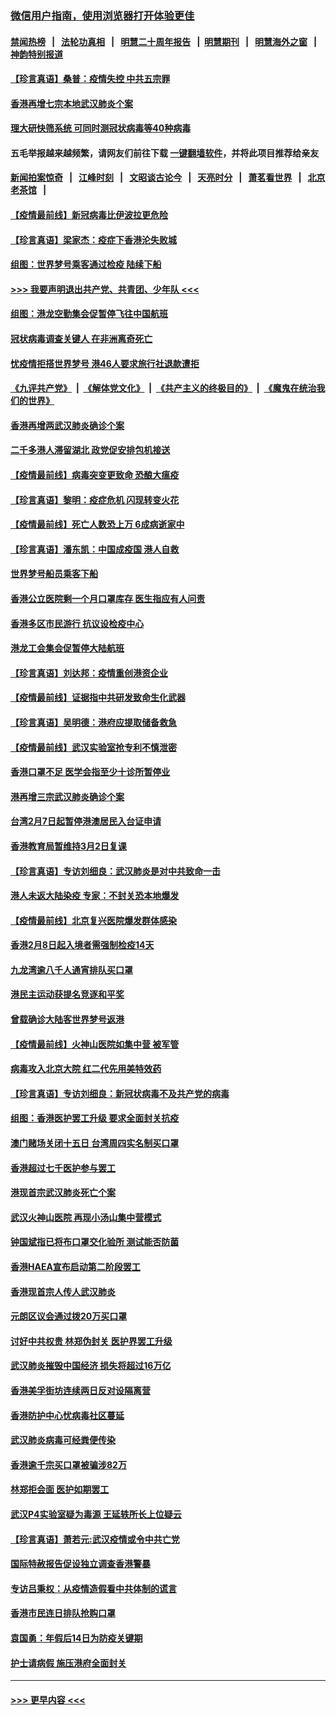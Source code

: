 ### [微信用户指南，使用浏览器打开体验更佳](https://github.com/gfw-breaker/banned-news1/blob/master/indexes/wechat-guide.md?t=0)
#### [禁闻热榜](热点新闻.md?t=0)  &nbsp;&nbsp;|&nbsp;&nbsp; [法轮功真相](https://github.com/gfw-breaker/truth/blob/master/README.md?t=0) &nbsp;&nbsp;|&nbsp;&nbsp; [明慧二十周年报告](https://github.com/gfw-breaker/mh-reports/blob/master/README.md?t=0) &nbsp;&nbsp;|&nbsp;&nbsp;[明慧期刊](https://github.com/gfw-breaker/mh-qikan) &nbsp;&nbsp;|&nbsp;&nbsp; [明慧海外之窗](https://github.com/gfw-breaker/mh-news/blob/master/README.md?t=0) &nbsp;&nbsp;|&nbsp;&nbsp; [神韵特别报道](https://github.com/gfw-breaker/mh-news/blob/master/shenyun.md?t=0)
#### [【珍言真语】桑普：疫情失控 中共五宗罪](../pages/nsc415/n11864157.md?t=02130902) 
#### [香港再增七宗本地武汉肺炎个案](../pages/nsc415/n11862405.md?t=02130902) 
#### [理大研快筛系统 可同时测冠状病毒等40种病毒](../pages/nsc415/n11862376.md?t=02130902) 
#### 五毛举报越来越频繁，请网友们前往下载 [一键翻墙软件](https://github.com/gfw-breaker/ssr-accounts)，并将此项目推荐给亲友
#### [新闻拍案惊奇](https://github.com/gfw-breaker/banned-news1/blob/master/pages/link4.md) &nbsp;&nbsp;|&nbsp;&nbsp; [江峰时刻](https://github.com/gfw-breaker/banned-news1/blob/master/pages/link4.md) &nbsp;&nbsp;|&nbsp;&nbsp; [文昭谈古论今](https://github.com/gfw-breaker/banned-news1/blob/master/pages/link4.md) &nbsp;&nbsp;|&nbsp;&nbsp; [天亮时分](https://github.com/gfw-breaker/banned-news1/blob/master/pages/link4.md) &nbsp;&nbsp;|&nbsp;&nbsp; [萧茗看世界](https://github.com/gfw-breaker/banned-news1/blob/master/pages/link4.md) &nbsp;&nbsp;|&nbsp;&nbsp; [北京老茶馆](https://github.com/gfw-breaker/banned-news1/blob/master/pages/link4.md) &nbsp;&nbsp;|&nbsp;&nbsp; 
#### [【疫情最前线】新冠病毒比伊波拉更危险](../pages/nsc415/n11862199.md?t=02130902) 
#### [【珍言真语】梁家杰：疫症下香港沦失败城](../pages/nsc415/n11861588.md?t=02130902) 
#### [组图：世界梦号乘客通过检疫 陆续下船](../pages/nsc415/n11858302.md?t=02130902) 
#### [>>> 我要声明退出共产党、共青团、少年队 <<<](https://github.com/begood0513/goodnews/blob/master/quit/letter.md) 
#### [组图：港龙空勤集会促暂停飞往中国航班](../pages/nsc415/n11858190.md?t=02130902) 
#### [冠状病毒调查关键人 在非洲离奇死亡](../pages/nsc415/n11859798.md?t=02130902) 
#### [忧疫情拒搭世界梦号 港46人要求旅行社退款遭拒](../pages/nsc415/n11859849.md?t=02130902) 
#### [《九评共产党》](https://github.com/begood0513/9ping.md/blob/master/README.md) &nbsp;|&nbsp; [《解体党文化》](../../../../jtdwh.md/blob/master/README.md)  &nbsp;|&nbsp; [《共产主义的终极目的》](../../../../gczydzjmd.md/blob/master/README.md) &nbsp;|&nbsp; [《魔鬼在统治我们的世界》](../../../../mgztzwmdsj.md/blob/master/README.md) 
#### [香港再增两武汉肺炎确诊个案](../pages/nsc415/n11859833.md?t=02130902) 
#### [二千多港人滞留湖北 政党促安排包机接送](../pages/nsc415/n11859831.md?t=02130902) 
#### [【疫情最前线】病毒突变更致命 恐酿大瘟疫](../pages/nsc415/n11859604.md?t=02130902) 
#### [【珍言真语】黎明：疫症危机 闪现转变火花](../pages/nsc415/n11859199.md?t=02130902) 
#### [【疫情最前线】死亡人数恐上万 6成病逝家中](../pages/nsc415/n11856687.md?t=02130902) 
#### [【珍言真语】潘东凯：中国成疫国 港人自救](../pages/nsc415/n11856962.md?t=02130902) 
#### [世界梦号船员乘客下船](../pages/nsc415/n11856883.md?t=02130902) 
#### [香港公立医院剩一个月口罩库存 医生指应有人问责](../pages/nsc415/n11856875.md?t=02130902) 
#### [香港多区市民游行 抗议设检疫中心](../pages/nsc415/n11856866.md?t=02130902) 
#### [港龙工会集会促暂停大陆航班](../pages/nsc415/n11856840.md?t=02130902) 
#### [【珍言真语】刘达邦：疫情重创港资企业](../pages/nsc415/n11854274.md?t=02130902) 
#### [【疫情最前线】证据指中共研发致命生化武器](../pages/nsc415/n11853087.md?t=02130902) 
#### [【珍言真语】吴明德：港府应提取储备救急](../pages/nsc415/n11852734.md?t=02130902) 
#### [【疫情最前线】武汉实验室抢专利不慎泄密](../pages/nsc415/n11850310.md?t=02130902) 
#### [香港口罩不足 医学会指至少十诊所暂停业](../pages/nsc415/n11850301.md?t=02130902) 
#### [港再增三宗武汉肺炎确诊个案](../pages/nsc415/n11850328.md?t=02130902) 
#### [台湾2月7日起暂停港澳居民入台证申请](../pages/nsc415/n11850304.md?t=02130902) 
#### [香港教育局暂维持3月2日复课](../pages/nsc415/n11850260.md?t=02130902) 
#### [【珍言真语】专访刘细良：武汉肺炎是对中共致命一击](../pages/nsc415/n11849934.md?t=02130902) 
#### [港人未返大陆染疫 专家：不封关恐本地爆发](../pages/nsc415/n11848021.md?t=02130902) 
#### [【疫情最前线】北京复兴医院爆发群体感染](../pages/nsc415/n11847626.md?t=02130902) 
#### [香港2月8日起入境者需强制检疫14天](../pages/nsc415/n11847658.md?t=02130902) 
#### [九龙湾逾八千人通宵排队买口罩](../pages/nsc415/n11847647.md?t=02130902) 
#### [港民主运动获提名竞逐和平奖](../pages/nsc415/n11847633.md?t=02130902) 
#### [曾载确诊大陆客世界梦号返港](../pages/nsc415/n11847608.md?t=02130902) 
#### [【疫情最前线】火神山医院如集中营 被军管](../pages/nsc415/n11847524.md?t=02130902) 
#### [病毒攻入北京大院 红二代先用美特效药](../pages/nsc415/n11847427.md?t=02130902) 
#### [【珍言真语】专访刘细良：新冠状病毒不及共产党的病毒](../pages/nsc415/n11847164.md?t=02130902) 
#### [组图：香港医护罢工升级 要求全面封关抗疫](../pages/nsc415/n11844107.md?t=02130902) 
#### [澳门赌场关闭十五日 台湾周四实名制买口罩](../pages/nsc415/n11845083.md?t=02130902) 
#### [香港超过七千医护参与罢工](../pages/nsc415/n11845051.md?t=02130902) 
#### [港现首宗武汉肺炎死亡个案](../pages/nsc415/n11844998.md?t=02130902) 
#### [武汉火神山医院 再现小汤山集中营模式](../pages/nsc415/n11844763.md?t=02130902) 
#### [钟国斌指已将布口罩交化验所 测试能否防菌](../pages/nsc415/n11842783.md?t=02130902) 
#### [香港HAEA宣布启动第二阶段罢工](../pages/nsc415/n11842723.md?t=02130902) 
#### [香港现首宗人传人武汉肺炎](../pages/nsc415/n11842766.md?t=02130902) 
#### [元朗区议会通过拨20万买口罩](../pages/nsc415/n11842754.md?t=02130902) 
#### [讨好中共权贵 林郑伪封关 医护界罢工升级](../pages/nsc415/n11842359.md?t=02130902) 
#### [武汉肺炎摧毁中国经济 损失将超过16万亿](../pages/nsc415/n11839723.md?t=02130902) 
#### [香港美孚街坊连续两日反对设隔离营](../pages/nsc415/n11839962.md?t=02130902) 
#### [香港防护中心忧病毒社区蔓延](../pages/nsc415/n11839933.md?t=02130902) 
#### [武汉肺炎病毒可经粪便传染](../pages/nsc415/n11839939.md?t=02130902) 
#### [香港逾千宗买口罩被骗涉82万](../pages/nsc415/n11839914.md?t=02130902) 
#### [林郑拒会面 医护如期罢工](../pages/nsc415/n11839892.md?t=02130902) 
#### [武汉P4实验室疑为毒源 王延轶所长上位疑云](../pages/nsc415/n11835543.md?t=02130902) 
#### [【珍言真语】萧若元:武汉疫情或令中共亡党](../pages/nsc415/n11829394.md?t=02130902) 
#### [国际特赦报告促设独立调查香港警暴](../pages/nsc415/n11833845.md?t=02130902) 
#### [专访吕秉权：从疫情造假看中共体制的谎言](../pages/nsc415/n11833813.md?t=02130902) 
#### [香港市民连日排队抢购口罩](../pages/nsc415/n11833794.md?t=02130902) 
#### [袁国勇：年假后14日为防疫关键期](../pages/nsc415/n11831088.md?t=02130902) 
#### [护士请病假 施压港府全面封关](../pages/nsc415/n11831030.md?t=02130902) 

----
#### [ >>> 更早内容 <<< ](../indexes/nsc415-earlier.md)
